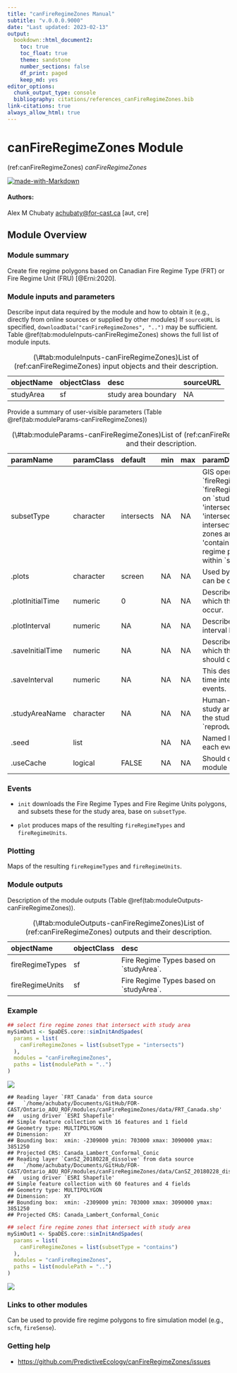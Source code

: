 ```yaml
---
title: "canFireRegimeZones Manual"
subtitle: "v.0.0.0.9000"
date: "Last updated: 2023-02-13"
output:
  bookdown::html_document2:
    toc: true
    toc_float: true
    theme: sandstone
    number_sections: false
    df_print: paged
    keep_md: yes
editor_options:
  chunk_output_type: console
  bibliography: citations/references_canFireRegimeZones.bib
link-citations: true
always_allow_html: true
---
```


# canFireRegimeZones Module

<!-- the following are text references used in captions for LaTeX compatibility -->
(ref:canFireRegimeZones) *canFireRegimeZones*



[![made-with-Markdown](figures/markdownBadge.png)](https://commonmark.org)

<!-- if knitting to pdf remember to add the pandoc_args: ["--extract-media", "."] option to yml in order to get the badge images -->

#### Authors:

Alex M Chubaty <achubaty@for-cast.ca> [aut, cre]
<!-- ideally separate authors with new lines, '\n' not working -->

## Module Overview

### Module summary

Create fire regime polygons based on Canadian Fire Regime Type (FRT) or Fire Regime Unit (FRU) [@Erni:2020].

### Module inputs and parameters

Describe input data required by the module and how to obtain it (e.g., directly from online sources or supplied by other modules)
If `sourceURL` is specified, `downloadData("canFireRegimeZones", "..")` may be sufficient.
Table \@ref(tab:moduleInputs-canFireRegimeZones) shows the full list of module inputs.

<table class="table" style="margin-left: auto; margin-right: auto;">
<caption>(\#tab:moduleInputs-canFireRegimeZones)List of (ref:canFireRegimeZones) input objects and their description.</caption>
 <thead>
  <tr>
   <th style="text-align:left;"> objectName </th>
   <th style="text-align:left;"> objectClass </th>
   <th style="text-align:left;"> desc </th>
   <th style="text-align:left;"> sourceURL </th>
  </tr>
 </thead>
<tbody>
  <tr>
   <td style="text-align:left;"> studyArea </td>
   <td style="text-align:left;"> sf </td>
   <td style="text-align:left;"> study area boundary </td>
   <td style="text-align:left;"> NA </td>
  </tr>
</tbody>
</table>

Provide a summary of user-visible parameters (Table \@ref(tab:moduleParams-canFireRegimeZones))


<table class="table" style="margin-left: auto; margin-right: auto;">
<caption>(\#tab:moduleParams-canFireRegimeZones)List of (ref:canFireRegimeZones) parameters and their description.</caption>
 <thead>
  <tr>
   <th style="text-align:left;"> paramName </th>
   <th style="text-align:left;"> paramClass </th>
   <th style="text-align:left;"> default </th>
   <th style="text-align:left;"> min </th>
   <th style="text-align:left;"> max </th>
   <th style="text-align:left;"> paramDesc </th>
  </tr>
 </thead>
<tbody>
  <tr>
   <td style="text-align:left;"> subsetType </td>
   <td style="text-align:left;"> character </td>
   <td style="text-align:left;"> intersects </td>
   <td style="text-align:left;"> NA </td>
   <td style="text-align:left;"> NA </td>
   <td style="text-align:left;"> GIS operation to derive `fireRegimeTypes` and `fireRegimeUnits` objects based on `studyArea`. One of 'intersects' or 'contains', where 'intersect' is the spatial intersection of the fire regime zones and `studyArea`, and 'contains' includes all fire regime polygons contained within `studyArea`. </td>
  </tr>
  <tr>
   <td style="text-align:left;"> .plots </td>
   <td style="text-align:left;"> character </td>
   <td style="text-align:left;"> screen </td>
   <td style="text-align:left;"> NA </td>
   <td style="text-align:left;"> NA </td>
   <td style="text-align:left;"> Used by Plots function, which can be optionally used here </td>
  </tr>
  <tr>
   <td style="text-align:left;"> .plotInitialTime </td>
   <td style="text-align:left;"> numeric </td>
   <td style="text-align:left;"> 0 </td>
   <td style="text-align:left;"> NA </td>
   <td style="text-align:left;"> NA </td>
   <td style="text-align:left;"> Describes the simulation time at which the first plot event should occur. </td>
  </tr>
  <tr>
   <td style="text-align:left;"> .plotInterval </td>
   <td style="text-align:left;"> numeric </td>
   <td style="text-align:left;"> NA </td>
   <td style="text-align:left;"> NA </td>
   <td style="text-align:left;"> NA </td>
   <td style="text-align:left;"> Describes the simulation time interval between plot events. </td>
  </tr>
  <tr>
   <td style="text-align:left;"> .saveInitialTime </td>
   <td style="text-align:left;"> numeric </td>
   <td style="text-align:left;"> NA </td>
   <td style="text-align:left;"> NA </td>
   <td style="text-align:left;"> NA </td>
   <td style="text-align:left;"> Describes the simulation time at which the first save event should occur. </td>
  </tr>
  <tr>
   <td style="text-align:left;"> .saveInterval </td>
   <td style="text-align:left;"> numeric </td>
   <td style="text-align:left;"> NA </td>
   <td style="text-align:left;"> NA </td>
   <td style="text-align:left;"> NA </td>
   <td style="text-align:left;"> This describes the simulation time interval between save events. </td>
  </tr>
  <tr>
   <td style="text-align:left;"> .studyAreaName </td>
   <td style="text-align:left;"> character </td>
   <td style="text-align:left;"> NA </td>
   <td style="text-align:left;"> NA </td>
   <td style="text-align:left;"> NA </td>
   <td style="text-align:left;"> Human-readable name for the study area used - e.g., a hash of the studyarea obtained using `reproducible::studyAreaName()` </td>
  </tr>
  <tr>
   <td style="text-align:left;"> .seed </td>
   <td style="text-align:left;"> list </td>
   <td style="text-align:left;">  </td>
   <td style="text-align:left;"> NA </td>
   <td style="text-align:left;"> NA </td>
   <td style="text-align:left;"> Named list of seeds to use for each event (names). </td>
  </tr>
  <tr>
   <td style="text-align:left;"> .useCache </td>
   <td style="text-align:left;"> logical </td>
   <td style="text-align:left;"> FALSE </td>
   <td style="text-align:left;"> NA </td>
   <td style="text-align:left;"> NA </td>
   <td style="text-align:left;"> Should caching of events or module be used? </td>
  </tr>
</tbody>
</table>

### Events

- `init` downloads the Fire Regime Types and Fire Regime Units polygons, and subsets these for the study area, base on `subsetType`.

- `plot` produces maps of the resulting `fireRegimeTypes` and `fireRegimeUnits`.

### Plotting

Maps of the resulting `fireRegimeTypes` and `fireRegimeUnits`.

### Module outputs

Description of the module outputs (Table \@ref(tab:moduleOutputs-canFireRegimeZones)).

<table class="table" style="margin-left: auto; margin-right: auto;">
<caption>(\#tab:moduleOutputs-canFireRegimeZones)List of (ref:canFireRegimeZones) outputs and their description.</caption>
 <thead>
  <tr>
   <th style="text-align:left;"> objectName </th>
   <th style="text-align:left;"> objectClass </th>
   <th style="text-align:left;"> desc </th>
  </tr>
 </thead>
<tbody>
  <tr>
   <td style="text-align:left;"> fireRegimeTypes </td>
   <td style="text-align:left;"> sf </td>
   <td style="text-align:left;"> Fire Regime Types based on `studyArea`. </td>
  </tr>
  <tr>
   <td style="text-align:left;"> fireRegimeUnits </td>
   <td style="text-align:left;"> sf </td>
   <td style="text-align:left;"> Fire Regime Types based on `studyArea`. </td>
  </tr>
</tbody>
</table>

### Example


```r
## select fire regime zones that intersect with study area
mySimOut1 <- SpaDES.core::simInitAndSpades(
  params = list(
    canFireRegimeZones = list(subsetType = "intersects")
  ),
  modules = "canFireRegimeZones",
  paths = list(modulePath = "..")
)
```

![](canFireRegimeZones_files/figure-html/example_intersects-1.png)<!-- -->

```
## Reading layer `FRT_Canada' from data source 
##   `/home/achubaty/Documents/GitHub/FOR-CAST/Ontario_AOU_ROF/modules/canFireRegimeZones/data/FRT_Canada.shp' 
##   using driver `ESRI Shapefile'
## Simple feature collection with 16 features and 1 field
## Geometry type: MULTIPOLYGON
## Dimension:     XY
## Bounding box:  xmin: -2309000 ymin: 703000 xmax: 3090000 ymax: 3851250
## Projected CRS: Canada_Lambert_Conformal_Conic
## Reading layer `CanSZ_20180228_dissolve' from data source 
##   `/home/achubaty/Documents/GitHub/FOR-CAST/Ontario_AOU_ROF/modules/canFireRegimeZones/data/CanSZ_20180228_dissolve.shp' 
##   using driver `ESRI Shapefile'
## Simple feature collection with 60 features and 4 fields
## Geometry type: MULTIPOLYGON
## Dimension:     XY
## Bounding box:  xmin: -2309000 ymin: 703000 xmax: 3090000 ymax: 3851250
## Projected CRS: Canada_Lambert_Conformal_Conic
```


```r
## select fire regime zones that intersect with study area
mySimOut1 <- SpaDES.core::simInitAndSpades(
  params = list(
    canFireRegimeZones = list(subsetType = "contains")
  ),
  modules = "canFireRegimeZones",
  paths = list(modulePath = "..")
)
```

![](canFireRegimeZones_files/figure-html/example_contains-1.png)<!-- -->

### Links to other modules

Can be used to provide fire regime polygons to fire simulation model (e.g., `scfm`, `fireSense`).

### Getting help

-  <https://github.com/PredictiveEcology/canFireRegimeZones/issues>
